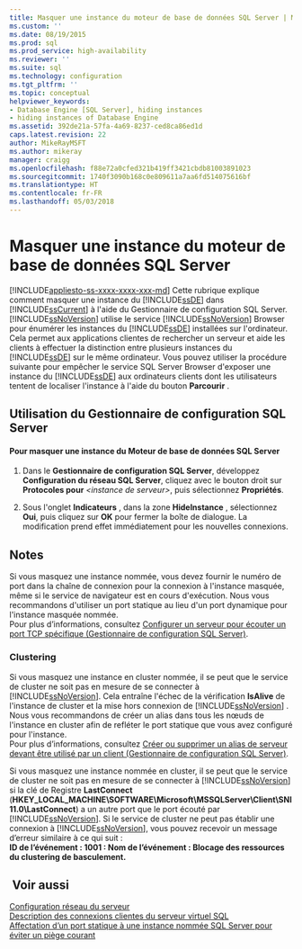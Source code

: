 ```yaml
---
title: Masquer une instance du moteur de base de données SQL Server | Microsoft Docs
ms.custom: ''
ms.date: 08/19/2015
ms.prod: sql
ms.prod_service: high-availability
ms.reviewer: ''
ms.suite: sql
ms.technology: configuration
ms.tgt_pltfrm: ''
ms.topic: conceptual
helpviewer_keywords:
- Database Engine [SQL Server], hiding instances
- hiding instances of Database Engine
ms.assetid: 392de21a-57fa-4a69-8237-ced8ca86ed1d
caps.latest.revision: 22
author: MikeRayMSFT
ms.author: mikeray
manager: craigg
ms.openlocfilehash: f88e72a0cfed321b419ff3421cbdb81003891023
ms.sourcegitcommit: 1740f3090b168c0e809611a7aa6fd514075616bf
ms.translationtype: HT
ms.contentlocale: fr-FR
ms.lasthandoff: 05/03/2018
---
```

# <a name="hide-an-instance-of-sql-server-database-engine"></a>Masquer une instance du moteur de base de données SQL Server
[!INCLUDE[appliesto-ss-xxxx-xxxx-xxx-md](../../includes/appliesto-ss-xxxx-xxxx-xxx-md.md)]
  Cette rubrique explique comment masquer une instance du [!INCLUDE[ssDE](../../includes/ssde-md.md)] dans [!INCLUDE[ssCurrent](../../includes/sscurrent-md.md)] à l'aide du Gestionnaire de configuration SQL Server. [!INCLUDE[ssNoVersion](../../includes/ssnoversion-md.md)] utilise le service [!INCLUDE[ssNoVersion](../../includes/ssnoversion-md.md)] Browser pour énumérer les instances du [!INCLUDE[ssDE](../../includes/ssde-md.md)] installées sur l'ordinateur. Cela permet aux applications clientes de rechercher un serveur et aide les clients à effectuer la distinction entre plusieurs instances du [!INCLUDE[ssDE](../../includes/ssde-md.md)] sur le même ordinateur. Vous pouvez utiliser la procédure suivante pour empêcher le service SQL Server Browser d'exposer une instance du [!INCLUDE[ssDE](../../includes/ssde-md.md)] aux ordinateurs clients dont les utilisateurs tentent de localiser l'instance à l'aide du bouton **Parcourir** .  
  
##  <a name="SSMSProcedure"></a> Utilisation du Gestionnaire de configuration SQL Server  
  
#### <a name="to-hide-an-instance-of-the-sql-server-database-engine"></a>Pour masquer une instance du Moteur de base de données SQL Server  
  
1.  Dans le **Gestionnaire de configuration SQL Server**, développez **Configuration du réseau SQL Server**, cliquez avec le bouton droit sur **Protocoles pour** *\<instance de serveur>*, puis sélectionnez **Propriétés**.  
  
2.  Sous l'onglet **Indicateurs** , dans la zone **HideInstance** , sélectionnez **Oui**, puis cliquez sur **OK** pour fermer la boîte de dialogue. La modification prend effet immédiatement pour les nouvelles connexions.  
  
## <a name="remarks"></a>Notes   
 Si vous masquez une instance nommée, vous devez fournir le numéro de port dans la chaîne de connexion pour la connexion à l'instance masquée, même si le service de navigateur est en cours d'exécution. Nous vous recommandons d'utiliser un port statique au lieu d'un port dynamique pour l'instance masquée nommée.  
  Pour plus d’informations, consultez [Configurer un serveur pour écouter un port TCP spécifique &#40;Gestionnaire de configuration SQL Server&#41;](../../database-engine/configure-windows/configure-a-server-to-listen-on-a-specific-tcp-port.md).  
  
### <a name="clustering"></a>Clustering  
 Si vous masquez une instance en cluster nommée, il se peut que le service de cluster ne soit pas en mesure de se connecter à [!INCLUDE[ssNoVersion](../../includes/ssnoversion-md.md)]. Cela entraîne l'échec de la vérification **IsAlive** de l'instance de cluster et la mise hors connexion de [!INCLUDE[ssNoVersion](../../includes/ssnoversion-md.md)] . Nous vous recommandons de créer un alias dans tous les nœuds de l'instance en cluster afin de refléter le port statique que vous avez configuré pour l'instance.  
 Pour plus d’informations, consultez [Créer ou supprimer un alias de serveur devant être utilisé par un client &#40;Gestionnaire de configuration SQL Server&#41;](../../database-engine/configure-windows/create-or-delete-a-server-alias-for-use-by-a-client.md).  
  
 Si vous masquez une instance nommée en cluster, il se peut que le service de cluster ne soit pas en mesure de se connecter à [!INCLUDE[ssNoVersion](../../includes/ssnoversion-md.md)] si la clé de Registre **LastConnect** (**HKEY_LOCAL_MACHINE\SOFTWARE\Microsoft\MSSQLServer\Client\SNI11.0\LastConnect**) a un autre port que le port écouté par [!INCLUDE[ssNoVersion](../../includes/ssnoversion-md.md)]. Si le service de cluster ne peut pas établir une connexion à [!INCLUDE[ssNoVersion](../../includes/ssnoversion-md.md)], vous pouvez recevoir un message d’erreur similaire à ce qui suit :  
**ID de l’événement : 1001 : Nom de l’événement : Blocage des ressources du clustering de basculement.**  
  
## <a name="see-also"></a> Voir aussi  
 [Configuration réseau du serveur](../../database-engine/configure-windows/server-network-configuration.md)   
 [Description des connexions clientes du serveur virtuel SQL](https://support.microsoft.com/kb/273673)   
 [Affectation d’un port statique à une instance nommée SQL Server pour éviter un piège courant](http://blogs.msdn.com/b/arvindsh/archive/2012/09/08/how-to-assign-a-static-port-to-a-sql-server-named-instance-and-avoid-a-common-pitfall.aspx)  
  
  
